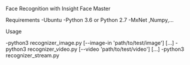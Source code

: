 Face Recognition with Insight Face Master

Requirements
  -Ubuntu
  -Python 3.6 or Python 2.7
  -MxNet ,Numpy,...

Usage

  -python3 recognizer_image.py [--image-in 'path/to/test/image'] [...]
  -python3 recognizer_video.py [--video 'path/to/test/video'] [...]
  -python3 recognizer_stream.py
